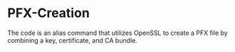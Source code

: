 # PFX-Creation
The code is an alias command that utilizes OpenSSL to create a PFX file by combining a key, certificate, and CA bundle.
